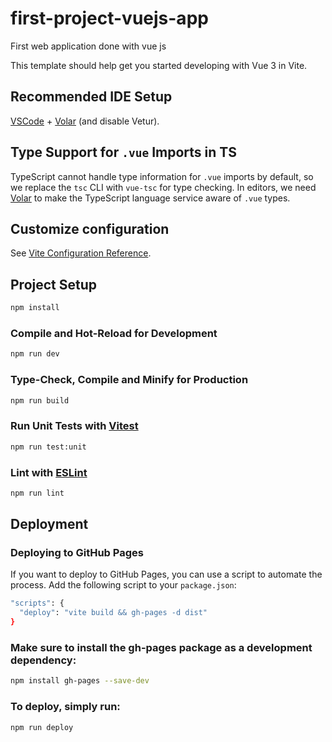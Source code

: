 # first-project-vuejs-app
First web application done with vue js 

This template should help get you started developing with Vue 3 in Vite.

## Recommended IDE Setup

[VSCode](https://code.visualstudio.com/) + [Volar](https://marketplace.visualstudio.com/items?itemName=Vue.volar) (and disable Vetur).

## Type Support for `.vue` Imports in TS

TypeScript cannot handle type information for `.vue` imports by default, so we replace the `tsc` CLI with `vue-tsc` for type checking. In editors, we need [Volar](https://marketplace.visualstudio.com/items?itemName=Vue.volar) to make the TypeScript language service aware of `.vue` types.

## Customize configuration

See [Vite Configuration Reference](https://vitejs.dev/config/).

## Project Setup

```sh
npm install
```

### Compile and Hot-Reload for Development

```sh
npm run dev
```

### Type-Check, Compile and Minify for Production

```sh
npm run build
```

### Run Unit Tests with [Vitest](https://vitest.dev/)

```sh
npm run test:unit
```

### Lint with [ESLint](https://eslint.org/)

```sh
npm run lint
```
## Deployment

### Deploying to GitHub Pages

If you want to deploy to GitHub Pages, you can use a script to automate the process. Add the following script to your `package.json`:

```sh
"scripts": {
  "deploy": "vite build && gh-pages -d dist"
}
```
### Make sure to install the gh-pages package as a development dependency:
```sh
npm install gh-pages --save-dev
```
### To deploy, simply run:
```sh
npm run deploy
```



